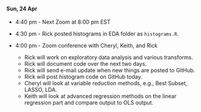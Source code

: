 #### Sun, 24 Apr 
* 4:40 pm - Next Zoom at 8:00 pm EST

* 4:30 pm - Rick posted histograms in EDA folder as `histograms.R`.

* 4:00 pm - Zoom conference with Cheryl, Keith, and Rick
  * Rick will work on exploratory data analysis and various transforms.
  * Rick will document code over the next two days.
  * Rick will send e-mail update when new things are posted to GitHub.
  * Rick will post histogram code on GitHub today.
  * Cheryl will look at variable reduction methods, e.g., Best Subset, LASSO, LDA.
  * Keith will look at advanced regression methods on the linear regression part and compare output to OLS output.

